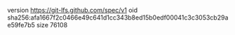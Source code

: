 version https://git-lfs.github.com/spec/v1
oid sha256:afa1667f2c0466e49c641d1cc343b8ed15b0edf00041c3c3053cb29ae59fe7b5
size 76108
